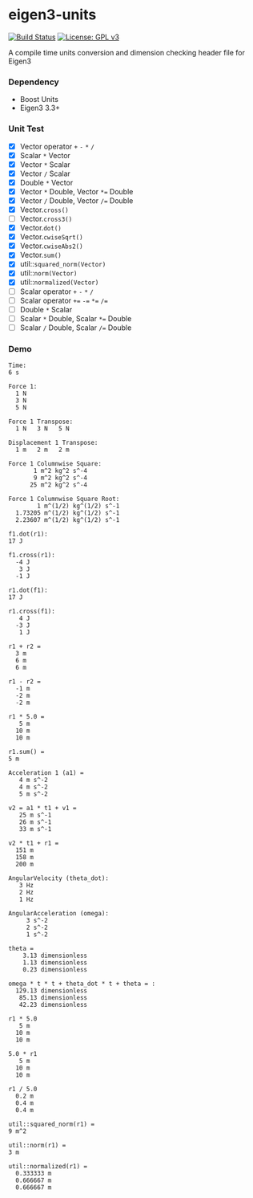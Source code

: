 # eigen3-units

[![Build Status](https://travis-ci.org/iastate-robotics/eigen3-units.svg?branch=master)](https://travis-ci.org/iastate-robotics/eigen3-units) [![License: GPL v3](https://img.shields.io/badge/License-GPL%20v3-blue.svg)](../master/LICENSE)

A compile time units conversion and dimension checking header file for Eigen3

### Dependency

* Boost Units
* Eigen3 3.3+

### Unit Test

- [x] Vector operator `+` `-` `*` `/`
- [x] Scalar `*` Vector
- [x] Vector `*` Scalar
- [x] Vector `/` Scalar
- [x] Double `*` Vector
- [x] Vector `*` Double, Vector `*=` Double
- [x] Vector `/` Double, Vector `/=` Double
- [x] Vector.`cross()`
- [ ] Vector.`cross3()`
- [x] Vector.`dot()`
- [x] Vector.`cwiseSqrt()`
- [x] Vector.`cwiseAbs2()`
- [x] Vector.`sum()`
- [x] util::`squared_norm(Vector)`
- [x] util::`norm(Vector)`
- [x] util::`normalized(Vector)`
- [ ] Scalar operator `+` `-` `*` `/`
- [ ] Scalar operator `+=` `-=` `*=` `/=`
- [ ] Double `*` Scalar
- [ ] Scalar `*` Double, Scalar `*=` Double
- [ ] Scalar `/` Double, Scalar `/=` Double

### Demo

```
Time:
6 s

Force 1:
  1 N
  3 N
  5 N

Force 1 Transpose:
  1 N   3 N   5 N

Displacement 1 Transpose:
  1 m   2 m   2 m

Force 1 Columnwise Square:
       1 m^2 kg^2 s^-4
       9 m^2 kg^2 s^-4
      25 m^2 kg^2 s^-4

Force 1 Columnwise Square Root:
        1 m^(1/2) kg^(1/2) s^-1
  1.73205 m^(1/2) kg^(1/2) s^-1
  2.23607 m^(1/2) kg^(1/2) s^-1

f1.dot(r1):
17 J

f1.cross(r1):
  -4 J
   3 J
  -1 J

r1.dot(f1):
17 J

r1.cross(f1):
   4 J
  -3 J
   1 J

r1 + r2 =
  3 m
  6 m
  6 m

r1 - r2 =
  -1 m
  -2 m
  -2 m

r1 * 5.0 =
   5 m
  10 m
  10 m

r1.sum() =
5 m

Acceleration 1 (a1) =
   4 m s^-2
   4 m s^-2
   5 m s^-2

v2 = a1 * t1 + v1 =
   25 m s^-1
   26 m s^-1
   33 m s^-1

v2 * t1 + r1 =
  151 m
  158 m
  200 m

AngularVelocity (theta_dot):
   3 Hz
   2 Hz
   1 Hz

AngularAcceleration (omega):
     3 s^-2
     2 s^-2
     1 s^-2

theta =
    3.13 dimensionless
    1.13 dimensionless
    0.23 dimensionless

omega * t * t + theta_dot * t + theta = :
  129.13 dimensionless
   85.13 dimensionless
   42.23 dimensionless

r1 * 5.0
   5 m
  10 m
  10 m

5.0 * r1
   5 m
  10 m
  10 m

r1 / 5.0
  0.2 m
  0.4 m
  0.4 m

util::squared_norm(r1) =
9 m^2

util::norm(r1) =
3 m

util::normalized(r1) =
  0.333333 m
  0.666667 m
  0.666667 m
```

